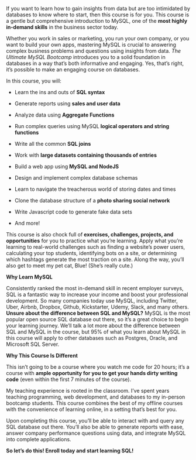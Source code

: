 <div ng-bind-html="course.description"><p>If you want to learn how to gain insights from data but are too intimidated by databases to know where to start, then this course is for you. This course is a gentle but comprehensive introduction to MySQL, one of the <strong>most highly in-demand skills</strong> in the business sector today. &nbsp;</p>

<p>Whether you work in sales or marketing, you run your own company, or you want to build your own apps, mastering MySQL is crucial to answering complex business problems and questions using insights from data. <em>The Ultimate MySQL Bootcamp</em> introduces you to a solid foundation in databases in a way that’s both informative and engaging. Yes, that’s right, it’s possible to make an engaging course on databases. &nbsp;</p>

<p>In this course, you will:</p>

<ul><li><p>Learn the ins and outs of <strong>SQL syntax</strong></p></li><li><p>Generate reports using <strong>sales and user data</strong></p></li><li><p>Analyze data using <strong>Aggregate Functions</strong></p></li><li><p>Run complex queries using MySQL<strong> logical operators and string functions</strong></p></li><li><p>Write all the common <strong>SQL joins</strong></p></li><li><p>Work with <strong>large datasets containing thousands of entries</strong></p></li><li><p>Build a web app using<strong> MySQL&nbsp;and NodeJS</strong></p></li><li><p>Design and implement complex database schemas</p></li><li><p>Learn to navigate the treacherous world of storing dates and times</p></li><li><p>Clone the database structure of a <strong>photo sharing social network</strong></p></li><li><p>Write Javascript code to generate fake data sets</p></li><li><p>And more!</p></li></ul>



<p>This course is also chock full of<strong> exercises, challenges, projects, and opportunities</strong> for you to practice what you’re learning. Apply what you’re learning to real-world challenges such as finding a website’s power users, calculating your top students, identifying bots on a site, or determining which hashtags generate the most traction on a site. Along the way, you’ll also get to meet my pet cat, Blue! (She’s really cute.)</p>



<p><strong>Why Learn MySQL</strong></p>



<p>Consistently ranked the most in-demand skill in recent employer surveys, SQL is a fantastic way to increase your income and boost your professional development. So many companies today use MySQL, including Twitter, Uber, Airbnb, Dropbox, Github, Kickstarter, Udemy, Slack, and many others. <strong>Unsure about the difference between SQL and MySQL?</strong> MySQL is the most popular open source SQL database out there, so it’s a great choice to begin your learning journey. We’ll talk a lot more about the difference between SQL and MySQL in the course, but 95% of what you learn about MySQL in this course will apply to other databases such as Postgres, Oracle, and Microsoft SQL Server.</p>



<p><strong>Why This Course Is Different &nbsp;</strong></p>



<p>This isn’t going to be a course where you watch me code for 20 hours; it’s a course with <strong>ample opportunity for you to get your hands dirty writing code</strong> (even within the first 7 minutes of the course).</p>



<p>My teaching experience is rooted in the classroom. I’ve spent years teaching programming, web development, and databases to my in-person bootcamp students. This course combines the best of my offline courses with the convenience of learning online, in a setting that’s best for you. &nbsp;&nbsp;</p>



<p>Upon completing this course, you’ll be able to interact with and query any SQL database out there. You’ll also be able to generate reports with ease, answer company performance questions using data, and integrate MySQL into complete applications.</p>

<p><strong>So let’s do this! Enroll today and start learning SQL!</strong></p></div>
